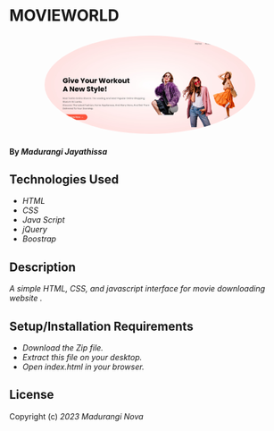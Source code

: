 # MOVIEWORLD

<p align="center" >
<img style="background-color: #fff; border-radius: 50%;" src="https://github.com/MadurangiJayathissa/Real-Textile/blob/main/ss.jpeg" width="75%" height="30%">
</p>


#### By _**Madurangi Jayathissa**_

## Technologies Used

* _HTML_
* _CSS_
* _Java Script_
* _jQuery_
* _Boostrap_

## Description

_A simple HTML, CSS, and javascript interface for movie downloading website ._

## Setup/Installation Requirements

* _Download the Zip file._
* _Extract this file on your desktop._
* _Open index.html in your browser._

## License

Copyright (c) _2023_ _Madurangi Nova_
